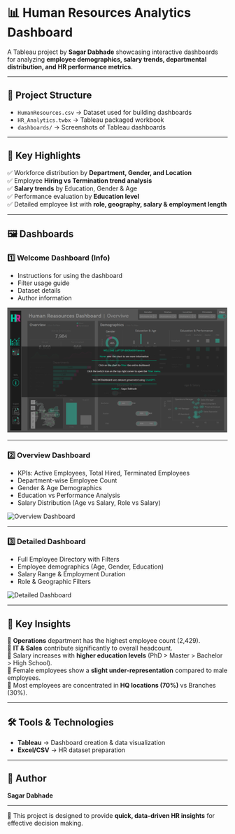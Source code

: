 # 📊 Human Resources Analytics Dashboard  

A Tableau project by **Sagar Dabhade** showcasing interactive dashboards for analyzing **employee demographics, salary trends, departmental distribution, and HR performance metrics**.  

---

## 📂 Project Structure  
- `HumanResources.csv` → Dataset used for building dashboards  
- `HR_Analytics.twbx` → Tableau packaged workbook  
- `dashboards/` → Screenshots of Tableau dashboards  

---

## 🚀 Key Highlights  
✅ Workforce distribution by **Department, Gender, and Location**  
✅ Employee **Hiring vs Termination trend analysis**  
✅ **Salary trends** by Education, Gender & Age  
✅ Performance evaluation by **Education level**  
✅ Detailed employee list with **role, geography, salary & employment length**  

---

## 🖼️ Dashboards  

### 1️⃣ Welcome Dashboard (Info)  
- Instructions for using the dashboard  
- Filter usage guide  
- Dataset details  
- Author information  

![Welcome Dashboard](dashboards/Welcome%20HR%20Dashboard.png)

---

### 2️⃣ Overview Dashboard  
- KPIs: Active Employees, Total Hired, Terminated Employees  
- Department-wise Employee Count  
- Gender & Age Demographics  
- Education vs Performance Analysis  
- Salary Distribution (Age vs Salary, Role vs Salary)  

![Overview Dashboard](https://github.com/code-with-sagar88/Human-Resources-Dashboard-HR-/blob/main/Human%20Reasources%20Dashboard%20Overviwe.png)  

---

### 3️⃣ Detailed Dashboard  
- Full Employee Directory with Filters  
- Employee demographics (Age, Gender, Education)  
- Salary Range & Employment Duration  
- Role & Geographic Filters  

![Detailed Dashboard](https://github.com/code-with-sagar88/Human-Resources-Dashboard-HR-/blob/main/Human%20Reasources%20Dashboard%20Detailed.png)  

---

## 📌 Key Insights  
🔹 **Operations** department has the highest employee count (2,429).  
🔹 **IT & Sales** contribute significantly to overall headcount.  
🔹 Salary increases with **higher education levels** (PhD > Master > Bachelor > High School).  
🔹 Female employees show a **slight under-representation** compared to male employees.  
🔹 Most employees are concentrated in **HQ locations (70%)** vs Branches (30%).  

---

## 🛠️ Tools & Technologies  
- **Tableau** → Dashboard creation & data visualization  
- **Excel/CSV** → HR dataset preparation  

---

## 👤 Author  
**Sagar Dabhade**  

---

🚀 This project is designed to provide **quick, data-driven HR insights** for effective decision making.  
